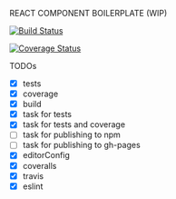 REACT COMPONENT BOILERPLATE (WIP)

[![Build Status](https://travis-ci.org/leandrowd/react-component-boilerplate.svg?branch=master)](https://travis-ci.org/leandrowd/react-component-boilerplate)

[![Coverage Status](https://coveralls.io/repos/leandrowd/react-component-boilerplate/badge.svg?branch=master&service=github)](https://coveralls.io/github/leandrowd/react-component-boilerplate?branch=master)

TODOs
- [x] tests
- [x] coverage
- [x] build
- [x] task for tests
- [x] task for tests and coverage
- [ ] task for publishing to npm
- [ ] task for publishing to gh-pages
- [x] editorConfig
- [x] coveralls
- [x] travis
- [x] eslint
